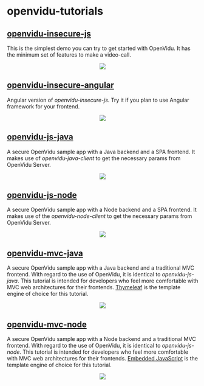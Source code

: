 # openvidu-tutorials

## [openvidu-insecure-js](https://github.com/OpenVidu/openvidu-tutorials/tree/master/openvidu-insecure-js)

This is the simplest demo you can try to get started with OpenVidu. It has the minimum set of features to make a video-call.

<p align="center">
  <img src="https://docs.google.com/uc?id=0B61cQ4sbhmWSeVBWdkFwWEtqNjA">
</p>

## [openvidu-insecure-angular](https://github.com/OpenVidu/openvidu-tutorials/tree/master/openvidu-insecure-angular)

Angular version of _openvidu-insecure-js_. Try it if you plan to use Angular framework for your frontend.

<p align="center">
  <img src="https://docs.google.com/uc?id=0B61cQ4sbhmWSbmtwcXNnXy1ZSkU">
</p>

## [openvidu-js-java](https://github.com/OpenVidu/openvidu-tutorials/tree/master/openvidu-js-java)

A secure OpenVidu sample app with a Java backend and a SPA frontend. It makes use of _openvidu-java-client_ to get the necessary params from OpenVidu Server.

<p align="center">
  <img src="https://docs.google.com/uc?id=0B61cQ4sbhmWScllLNlZTLVBTaUU">
</p>

## [openvidu-js-node](https://github.com/OpenVidu/openvidu-tutorials/tree/master/openvidu-js-node)

A secure OpenVidu sample app with a Node backend and a SPA frontend. It makes use of the _openvidu-node-client_ to get the necessary params from OpenVidu Server.

<p align="center">
  <img src="https://docs.google.com/uc?id=0B61cQ4sbhmWSVkNVZ2s3cmk2aHM">
</p>

## [openvidu-mvc-java](https://github.com/OpenVidu/openvidu-tutorials/tree/master/openvidu-mvc-java)

A secure OpenVidu sample app with a Java backend and a traditional MVC frontend. With regard to the use of OpenVidu, it is identical to _openvidu-js-java_. This tutorial is intended for developers who feel more comfortable with MVC web architectures for their frontends. [Thymeleaf](http://www.thymeleaf.org/) is the template engine of choice for this tutorial.

<p align="center">
  <img src="https://docs.google.com/uc?id=0B61cQ4sbhmWSQzJGRDhzS1dNZFk">
</p>

## [openvidu-mvc-node](https://github.com/OpenVidu/openvidu-tutorials/tree/master/openvidu-mvc-node)

A secure OpenVidu sample app with a Node backend and a traditional MVC frontend. With regard to the use of OpenVidu, it is identical to _openvidu-js-node_. This tutorial is intended for developers who feel more comfortable with MVC web architectures for their frontends. [Embedded JavaScript](http://www.embeddedjs.com/) is the template engine of choice for this tutorial.

<p align="center">
  <img src="https://docs.google.com/uc?id=0B61cQ4sbhmWSSGxqS2hYOVQzLW8">
</p>

